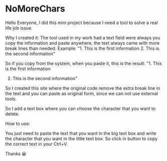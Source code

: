 # NoMoreChars

Hello Everyone,
I did this mini project because I need a tool to solve a real life job issue.

Why I created it:
The tool used in my work had a text field were always you copy the information and paste anywhere, the text always came with more break lines than needed.
Example:
"1. This is the first information
2. This is the second information"

So if you copy from the system, when you paste it, this is the result:
"1. This is the first information

2. This is the second information"

So I created this site where the original code remove the extra break line in the text and you can paste as original form, since we can not use external tools.

So I add a text box where you can choose the character that you want to delete.

How to use:

You just need to paste the text that you want in the big text box and write the character that you want in the little text box.
So click in button to copy the correct text in your Ctrl+V.

Thanks 😀

